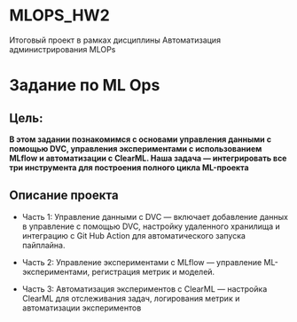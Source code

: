 # MLOPS_HW2
Итоговый проект в рамках дисциплины Автоматизация администрирования MLOPs

# **Задание по ML Ops**
## Цель:
**В этом задании познакомимся с основами управления данными с помощью DVC, управления экспериментами с использованием MLflow и автоматизации с ClearML. 
Наша задача — интегрировать все три инструмента для построения полного цикла ML-проекта**

## Описание проекта

* Часть 1: Управление данными с DVC — включает добавление данных в управление с помощью DVC, настройку удаленного хранилища и интеграцию с Git Hub Action для автоматического запуска пайплайна.


* Часть 2: Управление экспериментами с MLflow — управление ML-экспериментами, регистрация метрик и моделей.

* Часть 3: Автоматизация экспериментов с ClearML — настройка ClearML для отслеживания задач, логирования метрик и автоматизации экспериментов
